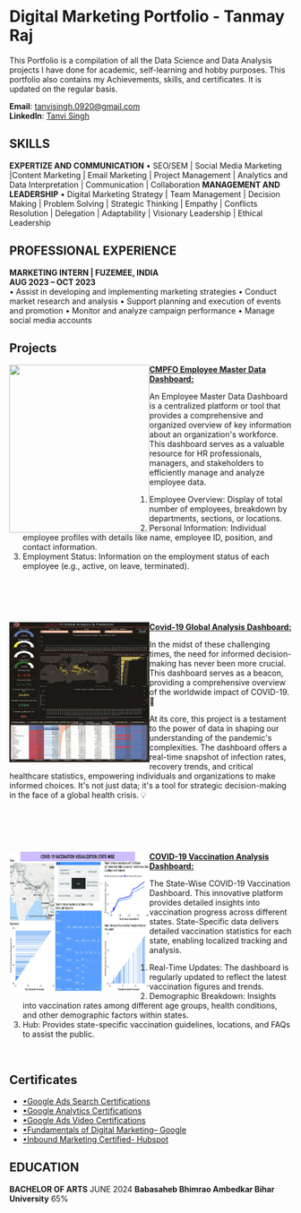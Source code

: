# Digital Marketing Portfolio - Tanmay Raj

This Portfolio is a compilation of all the Data Science and Data Analysis projects I have done for academic, self-learning and hobby purposes. This portfolio also contains my Achievements, skills, and certificates. It is updated on the regular basis.

**Email**: [tanvisingh.0920@gmail.com](tanvisingh.0920@gmail.com)
<br/>
**LinkedIn**: [Tanvi Singh](https://www.linkedin.com/in/tanvisingh0901/)

## SKILLS
**EXPERTIZE AND COMMUNICATION**
•	SEO/SEM | Social Media Marketing |Content Marketing | Email Marketing | Project Management | Analytics and Data Interpretation | Communication | Collaboration
**MANAGEMENT AND LEADERSHIP**
•	Digital Marketing Strategy | Team Management | Decision Making | Problem Solving | Strategic Thinking | Empathy | Conflicts Resolution | Delegation | Adaptability | Visionary Leadership | Ethical Leadership 

## PROFESSIONAL EXPERIENCE
**MARKETING INTERN | FUZEMEE, INDIA** <br/>
**AUG 2023 – OCT 2023** <br/>
•	Assist in developing and implementing marketing strategies
•	Conduct market research and analysis
•	Support planning and execution of events and promotion
•	Monitor and analyze campaign performance
•	Manage social media accounts

## Projects

<img align="left" width="250" height="300" src="https://github.com/anonymous-tanmay/Employee_Master_Data_Dashboard/blob/master/EMD_Dashboard_Image.jpg"> **[CMPFO Employee Master Data Dashboard:](https://github.com/anonymous-tanmay/Employee_Master_Data_Dashboard.git)**

An Employee Master Data Dashboard is a centralized platform or tool that provides a comprehensive and organized overview of key information about an organization's workforce. This dashboard serves as a valuable resource for HR professionals, managers, and stakeholders to efficiently manage and analyze employee data.
1. Employee Overview: Display of total number of employees, breakdown by departments, sections, or locations.
2. Personal Information: Individual employee profiles with details like name, employee ID, position, and contact information.
3. Employment Status: Information on the employment status of each employee (e.g., active, on leave, terminated).

# <br />

<img align="left" width="250" height="250" src="https://github.com/anonymous-tanmay/Covid_Dashboard/blob/master/Covid_Dashboard_Project.jpg"> **[Covid-19 Global Analysis Dashboard:](https://github.com/anonymous-tanmay/Covid_Dashboard.git)**

In the midst of these challenging times, the need for informed decision-making has never been more crucial. This dashboard serves as a beacon, providing a comprehensive overview of the worldwide impact of COVID-19. 🚀

At its core, this project is a testament to the power of data in shaping our understanding of the pandemic's complexities. The dashboard offers a real-time snapshot of infection rates, recovery trends, and critical healthcare statistics, empowering individuals and organizations to make informed choices. It's not just data; it's a tool for strategic decision-making in the face of a global health crisis. 💡

# <br />

<img align="left" width="250" height="250" src="https://github.com/anonymous-tanmay/Covid-19_Vaccination_Dashboard/blob/master/Covid_Vaccination_State-Wise.jpg"> **[COVID-19 Vaccination Analysis Dashboard:](https://github.com/anonymous-tanmay/Covid-19_Vaccination_Dashboard.git)**

The State-Wise COVID-19 Vaccination Dashboard. This innovative platform provides detailed insights into vaccination progress across different states. State-Specific data delivers detailed vaccination statistics for each state, enabling localized tracking and analysis.
1. Real-Time Updates: The dashboard is regularly updated to reflect the latest vaccination figures and trends.
2. Demographic Breakdown: Insights into vaccination rates among different age groups, health conditions, and other demographic factors within states.
3. Hub: Provides state-specific vaccination guidelines, locations, and FAQs to assist the public.
   
<br />

## Certificates

- [•Google Ads Search Certifications](https://github.com/anonymous-tanmay/Portfolio.github.io/blob/master/Certificates/UC-Microsoft%20Certified-%20Data%20Analyst%20Associate%20with%20Power%20BI.pdf)
- [•Google Analytics Certifications](https://github.com/anonymous-tanmay/Portfolio.github.io/blob/3bd5c4850f7fc22872401f9ca42a37be0d2f1acf/Certificates/Udemy_The%20Complete%20Data%20Science.jpg)
- [•Google Ads Video Certifications](https://github.com/anonymous-tanmay/Portfolio.github.io/blob/3bd5c4850f7fc22872401f9ca42a37be0d2f1acf/Certificates/Semrush_Competitor%20Analysis.pdf)
- [•Fundamentals of Digital Marketing– Google](https://github.com/anonymous-tanmay/Portfolio.github.io/blob/3bd5c4850f7fc22872401f9ca42a37be0d2f1acf/Certificates/Simplilearn_Data%20Sciencewith%20Python.png)
- [•Inbound Marketing Certified- Hubspot](https://github.com/anonymous-tanmay/Portfolio.github.io/blob/3bd5c4850f7fc22872401f9ca42a37be0d2f1acf/Certificates/Alison%20Certification%20of%20Compeltion.jpg)

## EDUCATION
**BACHELOR OF ARTS** 									              JUNE 2024
**Babasaheb Bhimrao Ambedkar Bihar University**			65%
